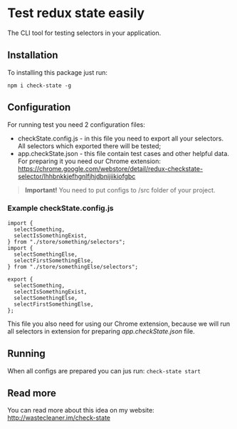 # Test redux state easily
The CLI tool for testing selectors in your application.

## Installation
To installing this package just run:

`npm i check-state -g`

## Configuration
For running test you need 2 configuration files:
* checkState.config.js - in this file you need to export all your selectors. All selectors which exported there will be tested;
* app.checkState.json - this file contain test cases and other helpful data. For preparing it you need our Chrome extension: https://chrome.google.com/webstore/detail/redux-checkstate-selector/lhhbnkkjefhgnlfjhjdbnijiikiofgbc

> **Important!** You need to put configs to /src folder of your project.

### Example checkState.config.js
```$js
import {
  selectSomething,
  selectIsSomethingExist,
} from "./store/something/selectors";
import {
  selectSomethingElse,
  selectFirstSomethingElse,
} from "./store/somethingElse/selectors";

export {
  selectSomething,
  selectIsSomethingExist,
  selectSomethingElse,
  selectFirstSomethingElse,
};
```

This file you also need for using our Chrome extension, because we will run all selectors in extension for preparing *app.checkState.json* file.

## Running
When all configs are prepared you can jus run:
`check-state start`

## Read more
You can read more about this idea on my website: http://wastecleaner.im/check-state